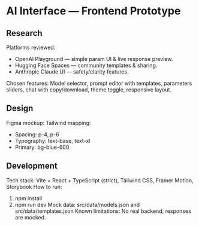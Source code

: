 # AI Interface — Frontend Prototype

## Research
Platforms reviewed:
- OpenAI Playground — simple param UI & live response preview.
- Hugging Face Spaces — community templates & sharing.
- Anthropic Claude UI — safety/clarity features.

Chosen features:
Model selector, prompt editor with templates, parameters sliders, chat with copy/download, theme toggle, responsive layout.

## Design
Figma mockup: <Figma link>
Tailwind mapping:
- Spacing: p-4, p-6
- Typography: text-base, text-xl
- Primary: bg-blue-600

## Development
Tech stack: Vite + React + TypeScript (strict), Tailwind CSS, Framer Motion, Storybook
How to run:
1. npm install
2. npm run dev
Mock data: src/data/models.json and src/data/templates.json
Known limitations: No real backend; responses are mocked.
